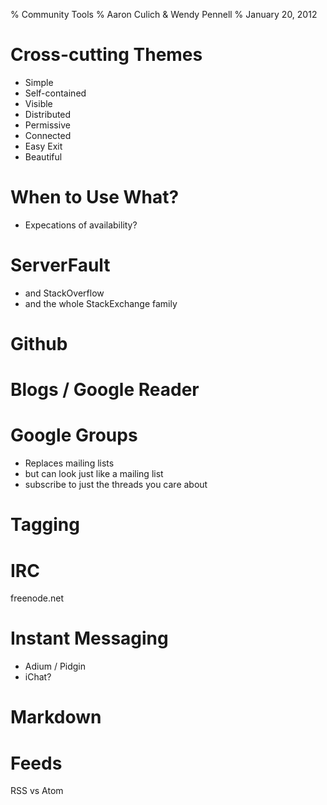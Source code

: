 % Community Tools
% Aaron Culich & Wendy Pennell
% January 20, 2012

Cross-cutting Themes
====================
- Simple
- Self-contained
- Visible
- Distributed
- Permissive
- Connected
- Easy Exit
- Beautiful

When to Use What?
=================
- Expecations of availability?

ServerFault
=============
- and StackOverflow
- and the whole StackExchange family

Github
======

Blogs / Google Reader
=====================

Google Groups
=============
- Replaces mailing lists
- but can look just like a mailing list
- subscribe to just the threads you care about

Tagging
=======

IRC
===
freenode.net

Instant Messaging
=================
- Adium / Pidgin
- iChat?

Markdown
========

Feeds
=====
RSS vs Atom
